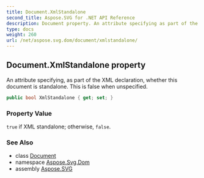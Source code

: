 ```yaml
---
title: Document.XmlStandalone
second_title: Aspose.SVG for .NET API Reference
description: Document property. An attribute specifying as part of the XML declaration whether this document is standalone. This is false when unspecified
type: docs
weight: 260
url: /net/aspose.svg.dom/document/xmlstandalone/
---
```

## Document.XmlStandalone property

An attribute specifying, as part of the XML declaration, whether this document is standalone. This is false when unspecified.

```csharp
public bool XmlStandalone { get; set; }
```

### Property Value

`true` if XML standalone; otherwise, `false`.

### See Also

* class [Document](../)
* namespace [Aspose.Svg.Dom](../../../aspose.svg.dom/)
* assembly [Aspose.SVG](../../../)
